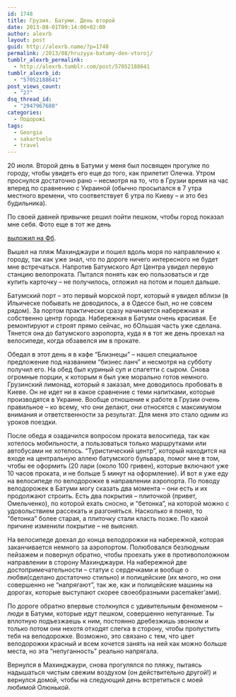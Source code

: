 ```yaml
---
id: 1748
title: Грузия. Батуми. День второй
date: 2013-08-01T09:14:00+02:00
author: alexrb
layout: post
guid: http://alexrb.name/?p=1748
permalink: /2013/08/hruzyya-batumy-den-vtoroj/
tumblr_alexrb_permalink:
  - http://alexrb.tumblr.com/post/57052188641
tumblr_alexrb_id:
  - "57052188641"
post_views_count:
  - "27"
dsq_thread_id:
  - "2947967680"
categories:
  - Подорожі
tags:
  - Georgia
  - sakartvelo
  - travel
---
```

20 июля. Второй день в Батуми у меня был посвящен прогулке по городу, чтобы увидеть его еще до того, как прилетит Олечка. Утром проснулся достаточно рано &#8211; несмотря на то, что в Грузии время на час вперед по сравнению с Украиной (обычно просыпался в 7 утра местного времени, что соответствует 6 утра по Киеву &#8211; и это без будильника). 

<!-- more -->По своей давней привычке решил пойти пешком, чтобы город показал мне себя. Фото еще в тот же день 

<a href="https://www.facebook.com/alex.riabtsev/media_set?set=a.10151790858938615.1073741832.735823614&type=3" target="_blank">выложил на Фб</a>.

Вышел на пляж Махинджаури и пошел вдоль моря по направлению к городу, так как уже знал, что по дороге ничего интересного не будет мне встречаться. Напротив Батумского Арт Центра увидел первую станцию велопроката. Пытался понять как ею пользоваться и где купить карточку &#8211; не получилось, отложил на потом и пошел дальше.

Батумский порт &#8211; это первый морской порт, который я увидел вблизи (в Ильическе побывать не доводилось, а в Одессе был, но не совсем рядом). За портом практически сразу начинается набережная и собственно центр города. Набережная в Батуми очень красивая. Ее ремонтируют и строят прямо сейчас, но бОльшая часть уже сделана. Тянется она до батумского аэропорта, куда я в тот же день проехал на велосипеде, когда обзавелся им в прокате.

Обедал в этот день я в кафе &#8220;Близнецы&#8221; &#8211; нашел специальное предложение под названием &#8220;бизнес ланч&#8221; и несмотря на субботу получил его. <span>На обед был куриный суп и спагетти с сыром. Снова огромные порции, к которым я был уже морально готов немного. Грузинский лимонад, который я заказал, мне доводилось пробовать в Киеве. Он не идет ни в какое сравнение с теми напитками, которые производятся в Украине. </span><span>Вообще отношение к работе в Грузии очень правильное &#8211; ко всему, что они делают, они относятся с максимумом внимания и ответственности за результат. Для меня это стало одним из уроков поездки. </span>

<span>После обеда я озадачился вопросом проката велосипеда, так как хотелось мобильности, а пользоваться только маршрутками или автобусами не хотелось. &#8220;Туристический центр&#8221;, который находится на входе на центральную аллею батумского бульвара, помог мне в том, чтобы ее оформить (20 лари (около 100 гривен), которые включают уже 10 часов проката, и не больше 5 минут на оформление). И вот я уже еду на велосипеде по велодорожке в направлении аэропорта. По поводу велодорожек в Батуми могу сказать два момента &#8211; они есть и их продолжают строить. Есть два покрытия &#8211; плиточкой (привет, Омельченко), по которой ехать сносно, и &#8220;бетонка&#8221;, на которой можно с удовольствием рассекать и разгоняться. Насколько я понял, то &#8220;бетонка&#8221; более старая, а плиточку стали класть позже. По какой причине изменили покрытие &#8211; не выяснял.</span>

<span>На велосипеде доехал до конца велодорожки на набережной, которая заканчивается немного за аэропортом. Полюбовался безлюдным пейзажем и повернул обратно, чтобы проехать уже в противоположном направлении в сторону Махинджаури. На набережной две достопримечательности &#8211; статуи с сердечками и вообще о любви(сделано достаточно стильно) и полицейские (их много, но они совершенно не &#8220;напрягают&#8221;, так же, как и полицейские машины на дорогах, которые выступают скорее своеобразными pacemaker&#8217;ами).</span>

<span>По дороге обратно впервые столкнулся с удивительным феноменом &#8211; люди в Батуми, которые идут пешком, совершенно непуганные. Ты вплотную подъезжаешь к ним, постоянно дребезжишь звонком и только потом они нехотя отходят слегка в сторону, чтобы пропустить тебя на велодорожке. Возможно, это связано с тем, что цвет велодорожки красный и всем хочется занять на ней как можно больше места, но эта &#8220;непуганность&#8221; реально напрягала.</span>

<span>Вернулся в Махинджаури, снова прогулялся по пляжу, пытаясь надышаться чистым свежим воздухом (он действительно другой!) и вернулся домой, чтобы на следующий день встретиться с моей любимой Олюнькой.</span>